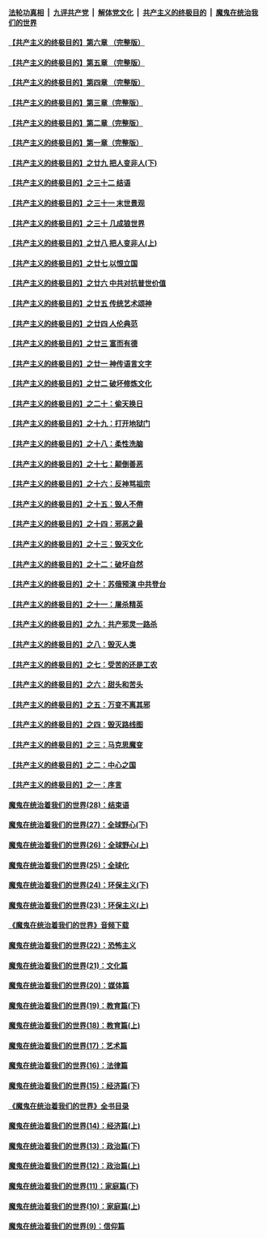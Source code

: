 ####  [法轮功真相](../../../../basic/blob/master/README.md?t=11130752) &nbsp;|&nbsp; [九评共产党](../../../../9ping.md/blob/master/README.md?t=11130752) &nbsp;|&nbsp; [解体党文化](../../../../jtdwh.md/blob/master/README.md?t=11130752)  &nbsp;|&nbsp; [共产主义的终极目的](../../../../gczydzjmd.md/blob/master/README.md?t=11130752) &nbsp;|&nbsp; [魔鬼在统治我们的世界](../../../../mgztzwmdsj.md/blob/master/README.md?t=11130752) 

#### [【共产主义的终极目的】第六章 （完整版）](../pages/nsc422/n11428913.md?t=11130752) 

#### [【共产主义的终极目的】第五章 （完整版）](../pages/nsc422/n11428912.md?t=11130752) 

#### [【共产主义的终极目的】第四章 （完整版）](../pages/nsc422/n11428907.md?t=11130752) 

#### [【共产主义的终极目的】第三章（完整版）](../pages/nsc422/n11428848.md?t=11130752) 

#### [【共产主义的终极目的】第二章（完整版）](../pages/nsc422/n11428831.md?t=11130752) 

#### [【共产主义的终极目的】第一章（完整版）](../pages/nsc422/n11417651.md?t=11130752) 

#### [【共产主义的终极目的】之廿九 把人变非人(下)](../pages/nsc422/n11344140.md?t=11130752) 

#### [【共产主义的终极目的】之三十二 结语](../pages/nsc422/n11360535.md?t=11130752) 

#### [【共产主义的终极目的】之三十一 末世景观](../pages/nsc422/n11351129.md?t=11130752) 

#### [【共产主义的终极目的】之三十 几成狼世界](../pages/nsc422/n11348280.md?t=11130752) 

#### [【共产主义的终极目的】之廿八 把人变非人(上)](../pages/nsc422/n11340492.md?t=11130752) 

#### [【共产主义的终极目的】之廿七 以恨立国](../pages/nsc422/n11336944.md?t=11130752) 

#### [【共产主义的终极目的】之廿六 中共对抗普世价值](../pages/nsc422/n11324785.md?t=11130752) 

#### [【共产主义的终极目的】之廿五 传统艺术颂神](../pages/nsc422/n11296396.md?t=11130752) 

#### [【共产主义的终极目的】之廿四 人伦典范](../pages/nsc422/n11296397.md?t=11130752) 

#### [【共产主义的终极目的】之廿三 富而有德](../pages/nsc422/n11283598.md?t=11130752) 

#### [【共产主义的终极目的】之廿一 神传语言文字](../pages/nsc422/n11263265.md?t=11130752) 

#### [【共产主义的终极目的】之廿二 破坏修炼文化](../pages/nsc422/n11245728.md?t=11130752) 

#### [【共产主义的终极目的】之二十：偷天换日](../pages/nsc422/n11238846.md?t=11130752) 

#### [【共产主义的终极目的】之十九：打开地狱门](../pages/nsc422/n11206376.md?t=11130752) 

#### [【共产主义的终极目的】之十八：柔性洗脑](../pages/nsc422/n11199994.md?t=11130752) 

#### [【共产主义的终极目的】之十七：颠倒善恶](../pages/nsc422/n11179782.md?t=11130752) 

#### [【共产主义的终极目的】之十六：反神骂祖宗](../pages/nsc422/n11166798.md?t=11130752) 

#### [【共产主义的终极目的】之十五：毁人不倦](../pages/nsc422/n11166792.md?t=11130752) 

#### [【共产主义的终极目的】之十四：邪恶之最](../pages/nsc422/n11150249.md?t=11130752) 

#### [【共产主义的终极目的】之十三：毁灭文化](../pages/nsc422/n11135227.md?t=11130752) 

#### [【共产主义的终极目的】之十二：破坏自然](../pages/nsc422/n11135214.md?t=11130752) 

#### [【共产主义的终极目的】之十：苏俄预演 中共登台](../pages/nsc422/n11118424.md?t=11130752) 

#### [【共产主义的终极目的】之十一：屠杀精英](../pages/nsc422/n11118442.md?t=11130752) 

#### [【共产主义的终极目的】之九：共产邪灵一路杀](../pages/nsc422/n11114139.md?t=11130752) 

#### [【共产主义的终极目的】之八：毁灭人类](../pages/nsc422/n11108503.md?t=11130752) 

#### [【共产主义的终极目的】之七：受苦的还是工农](../pages/nsc422/n11101809.md?t=11130752) 

#### [【共产主义的终极目的】之六：甜头和苦头](../pages/nsc422/n11096971.md?t=11130752) 

#### [【共产主义的终极目的】之五：万变不离其邪](../pages/nsc422/n11091285.md?t=11130752) 

#### [【共产主义的终极目的】之四：毁灭路线图](../pages/nsc422/n11086284.md?t=11130752) 

#### [【共产主义的终极目的】之三：马克思魔变](../pages/nsc422/n11061941.md?t=11130752) 

#### [【共产主义的终极目的】之二：中心之国](../pages/nsc422/n11047728.md?t=11130752) 

#### [【共产主义的终极目的】之一：序言](../pages/nsc422/n11086077.md?t=11130752) 

#### [魔鬼在统治着我们的世界(28)：结束语](../pages/nsc422/n10936246.md?t=11130752) 

#### [魔鬼在统治着我们的世界(27)：全球野心(下)](../pages/nsc422/n10928319.md?t=11130752) 

#### [魔鬼在统治着我们的世界(26)：全球野心(上)](../pages/nsc422/n10900318.md?t=11130752) 

#### [魔鬼在统治着我们的世界(25)：全球化](../pages/nsc422/n10788205.md?t=11130752) 

#### [魔鬼在统治着我们的世界(24)：环保主义(下)](../pages/nsc422/n10695307.md?t=11130752) 

#### [魔鬼在统治着我们的世界(23)：环保主义(上)](../pages/nsc422/n10688613.md?t=11130752) 

#### [《魔鬼在统治着我们的世界》音频下载](../pages/nsc422/n10635553.md?t=11130752) 

#### [魔鬼在统治着我们的世界(22)：恐怖主义](../pages/nsc422/n10614727.md?t=11130752) 

#### [魔鬼在统治着我们的世界(21)：文化篇](../pages/nsc422/n10597706.md?t=11130752) 

#### [魔鬼在统治着我们的世界(20)：媒体篇](../pages/nsc422/n10586579.md?t=11130752) 

#### [魔鬼在统治着我们的世界(19)：教育篇(下)](../pages/nsc422/n10564808.md?t=11130752) 

#### [魔鬼在统治着我们的世界(18)：教育篇(上)](../pages/nsc422/n10526970.md?t=11130752) 

#### [魔鬼在统治着我们的世界(17)：艺术篇](../pages/nsc422/n10499093.md?t=11130752) 

#### [魔鬼在统治着我们的世界(16)：法律篇](../pages/nsc422/n10485969.md?t=11130752) 

#### [魔鬼在统治着我们的世界(15)：经济篇(下)](../pages/nsc422/n10469975.md?t=11130752) 

#### [《魔鬼在统治着我们的世界》全书目录](../pages/nsc422/n10464261.md?t=11130752) 

#### [魔鬼在统治着我们的世界(14)：经济篇(上)](../pages/nsc422/n10457370.md?t=11130752) 

#### [魔鬼在统治着我们的世界(13)：政治篇(下)](../pages/nsc422/n10448270.md?t=11130752) 

#### [魔鬼在统治着我们的世界(12)：政治篇(上)](../pages/nsc422/n10444576.md?t=11130752) 

#### [魔鬼在统治着我们的世界(11)：家庭篇(下)](../pages/nsc422/n10440961.md?t=11130752) 

#### [魔鬼在统治着我们的世界(10)：家庭篇(上)](../pages/nsc422/n10435448.md?t=11130752) 

#### [魔鬼在统治着我们的世界(9)：信仰篇](../pages/nsc422/n10432159.md?t=11130752) 

